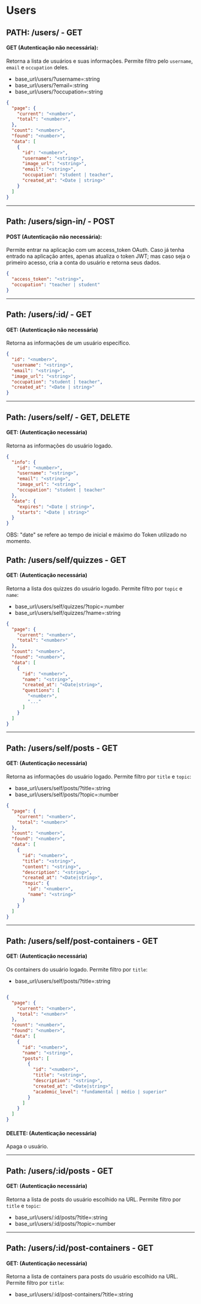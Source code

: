 # **Users**

## **PATH: /users/ - GET**

#### GET (Autenticação não necessária):

Retorna a lista de usuários e suas informações. Permite filtro pelo ```username```, ```email``` e ```occupation``` deles.
- base_url/users/?username=:string
- base_url/users/?email=:string
- base_url/users/?occupation=:string


```json
{
  "page": {
    "current": "<number>",
    "total": "<number>",
  },
  "count": "<number>",
  "found": "<number>",
  "data": [
    {
      "id": "<number>",
      "username": "<string>",
      "image_url": "<string>",
      "email": "<string>",
      "occupation": "student | teacher",
      "created_at": "<Date | string>"
    }
  ]
}
```

<hr>

## **Path: /users/sign-in/ - POST**

#### POST (Autenticação não necessária):

Permite entrar na aplicação com um access_token OAuth. Caso já tenha entrado na aplicação antes, apenas atualiza o token JWT; mas caso seja o primeiro acesso, cria a conta do usuário e retorna seus dados.

```json
{
  "access_token": "<string>",
  "occupation": "teacher | student"
}
```

<hr>

## **Path: /users/:id/ - GET**

#### GET: (Autenticação não necessária)

Retorna as informações de um usuário específico.

```json
{
  "id": "<number>",
  "username": "<string>",
  "email": "<string>",
  "image_url": "<string>",
  "occupation": "student | teacher",
  "created_at": "<Date | string>"
}
```

<hr>

## **Path: /users/self/ - GET, DELETE**

#### GET: (Autenticação necessária)

Retorna as informações do usuário logado. 

```json
{
  "info": {
    "id": "<number>",
    "username": "<string>",
    "email": "<string>",
    "image_url": "<string>",
    "occupation": "student | teacher"
  },
  "date": {
    "expires": "<Date | string>",
    "starts": "<Date | string>"
  }
}
```
OBS: "date" se refere ao tempo de inicial e máximo do Token utilizado no momento.



## **Path: /users/self/quizzes - GET**

#### GET: (Autenticação necessária)

Retorna a lista dos quizzes do usuário logado. Permite filtro por ```topic``` e ```name```:

- base_url/users/self/quizzes/?topic=:number
- base_url/users/self/quizzes/?name=:string

```json
{
  "page": {
    "current": "<number>",
    "total": "<number>"
  },
  "count": "<number>",
  "found": "<number>",
  "data": [
    {
      "id": "<number>",
      "name": "<string>",
      "created_at": "<Date|string>",
      "questions": [
        "<number>",
        "..."
      ]
    }
  ]
}

```
<hr>

## **Path: /users/self/posts - GET**

#### GET: (Autenticação necessária)

Retorna as informações do usuário logado. Permite filtro por ```title``` e ```topic```:

- base_url/users/self/posts/?title=:string
- base_url/users/self/posts/?topic=:number


```json
{
  "page": {
    "current": "<number>",
    "total": "<number>"
  },
  "count": "<number>",
  "found": "<number>",
  "data": [
    {
      "id": "<number>",
      "title": "<string>",
      "content": "<string>",
      "description": "<string>",
      "created_at": "<Date|string>",
      "topic": {
        "id": "<number>",
        "name": "<string>"
      }
    }
  ]
}

```

<hr>


## **Path: /users/self/post-containers - GET**

#### GET: (Autenticação necessária)

Os containers do usuário logado. Permite filtro por ```title```:

- base_url/users/self/posts/?title=:string


```json

{
  "page": {
    "current": "<number>",
    "total": "<number>"
  },
  "count": "<number>",
  "found": "<number>",
  "data": [     
    {
      "id": "<number>",
      "name": "<string>",
      "posts": [
        {
          "id": "<number>",
          "title": "<string>",
          "description": "<string>",
          "created_at": "<Date|string>",
          "academic_level": "fundamental | médio | superior"
        }
      ]
    }
  ]
}

```

#### DELETE: (Autenticação necessária)
Apaga o usuário.


<hr>

## **Path: /users/:id/posts - GET**

#### GET: (Autenticação necessária)

Retorna a lista de posts do usuário escolhido na URL. Permite filtro por ```title``` e ```topic```:

- base_url/users/:id/posts/?title=:string
- base_url/users/:id/posts/?topic=:number

<hr>

## **Path: /users/:id/post-containers - GET**

#### GET: (Autenticação necessária)

Retorna a lista de containers para posts do usuário escolhido na URL. Permite filtro por ```title```:

- base_url/users/:id/post-containers/?title=:string


